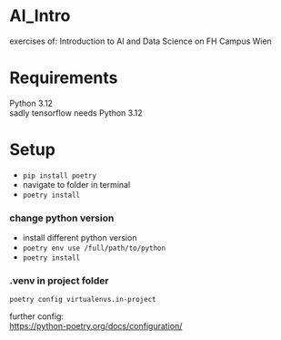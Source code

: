 # AI_Intro

exercises of: Introduction to AI and Data Science on FH Campus Wien

# Requirements

Python 3.12 \
sadly tensorflow needs Python 3.12

# Setup

- `pip install poetry`
- navigate to folder in terminal
- `poetry install`

### change python version

- install different python version
- `poetry env use /full/path/to/python`
- `poetry install`

### .venv in project folder

`poetry config virtualenvs.in-project`

further config: \
https://python-poetry.org/docs/configuration/
